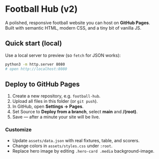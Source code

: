 
# Football Hub (v2)

A polished, responsive football website you can host on **GitHub Pages**.  
Built with semantic HTML, modern CSS, and a tiny bit of vanilla JS.

## Quick start (local)
Use a local server to preview (so `fetch` for JSON works):

```bash
python3 -m http.server 8080
# open http://localhost:8080
```

## Deploy to GitHub Pages
1. Create a new repository, e.g. `football-hub`.
2. Upload all files in this folder (or `git push`).
3. In GitHub, open **Settings → Pages**.
4. Set Source to **Deploy from a branch**, select **main** and **/(root)**.
5. Save — after a minute your site will be live.

### Customize
- Update `assets/data.json` with real fixtures, table, and scorers.
- Change colors in `assets/styles.css` under `:root`.
- Replace hero image by editing `.hero-card .media` background-image.

